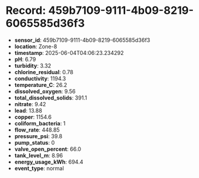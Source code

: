 # Record: 459b7109-9111-4b09-8219-6065585d36f3

- **sensor_id**: 459b7109-9111-4b09-8219-6065585d36f3
- **location**: Zone-8
- **timestamp**: 2025-06-04T04:06:23.234292
- **pH**: 6.79
- **turbidity**: 3.32
- **chlorine_residual**: 0.78
- **conductivity**: 1194.3
- **temperature_C**: 26.2
- **dissolved_oxygen**: 9.56
- **total_dissolved_solids**: 391.1
- **nitrate**: 9.42
- **lead**: 13.88
- **copper**: 1154.6
- **coliform_bacteria**: 1
- **flow_rate**: 448.85
- **pressure_psi**: 39.8
- **pump_status**: 0
- **valve_open_percent**: 66.0
- **tank_level_m**: 8.96
- **energy_usage_kWh**: 694.4
- **event_type**: normal